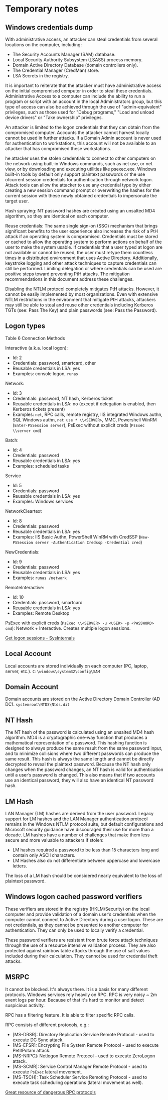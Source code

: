 # Temporary notes

## Windows credentials dump

With administrative access, an attacker can steal credentials from several locations on the computer, including:

* The Security Accounts Manager (SAM) database.
* Local Security Authority Subsystem (LSASS) process memory.
* Domain Active Directory Database (domain controllers only).
* The Credential Manager (CredMan) store.
* LSA Secrets in the registry.

It is important to reiterate that the attacker must have administrative access on the initial compromised computer in order to steal these credentials. Administrative Access to a computer can include the ability to run a program or script with an account in the local Administrators group, but this type of access can also be achieved through the use of "admin-equivalent" privileges, such as those used for "Debug programs," "Load and unload device drivers" or "Take ownership" privileges.

An attacker is limited to the logon credentials that they can obtain from the compromised computer. Accounts the attacker cannot harvest locally cannot be used in further attacks. If a Domain Admin account is never used for authentication to workstations, this account will not be available to an attacker that has compromised these workstations.

he attacker uses the stolen credentials to connect to other computers on the network using built-in Windows commands, such as net use, or net view, or by downloading and executing utilities like psexec.exe.
Windows built-in tools by default only support plaintext passwords or the use ofcurrent session credentials for authentication through network logon. Attack tools can allow the attacker to use any credential type by either creating a new session command prompt or overwriting the hashes for the current session with these newly obtained credentials to impersonate the target user.

Hash spraying: NT password hashes are created using an unsalted MD4 algorithm, so they are identical on each computer.

Reuse credentials: The same single sign-on (SSO) mechanism that brings significant benefits to the user experience also increases the risk of a PtH attack if an operating system is compromised. Credentials must be stored or cached to allow the operating system to perform actions on behalf of the user to make the system usable. If credentials that a user typed at logon are not available or cannot be reused, the user must retype them countless times in a distributed environment that uses Active Directory. Additionally, keystroke logging and other attack techniques to capture credentials can still be performed. Limiting delegation or where credentials can be used are positive steps toward preventing PtH attacks. The mitigation recommendations in this document address these challenges.

Disabling the NTLM protocol completely mitigates PtH attacks. However, it cannot be easily implemented by most organizations. Even with extensive NTLM restrictions in the environment that mitigate PtH attacks, attackers may still be able to steal and reuse other credentials including Kerberos TGTs (see: Pass The Key) and plain passwords (see: Pass the Password).

## Logon types

Table 6 Connection Methods

Interactive (a.k.a. local logon):

* Id: 2
* Credentials: password, smartcard, other
* Reusable credentials in LSA: yes
* Examples: console logon, `runas`

Network:

* Id: 3
* Credentials: password, NT hash, Kerberos ticket
* Reusable credentials in LSA: no (except if delegation is enabled, then Kerberos tickets present)
* Examples: `net`, RPC calls, remote registry, IIS integrated Windows authn, SQL Windows authn, `net use * \\<SERVER>`, MMC, Powershell WinRM (`Enter-PSSession server`), PsExec without explicit creds (`PsExec \\server cmd`)

Batch:

* Id: 4
* Credentials: password
* Reusable credentials in LSA: yes
* Examples: scheduled tasks

Service

* Id: 5
* Credentials: password
* Reusable credentials in LSA: yes
* Examples: Windows services

NetworkCleartext

* Id: 8
* Credentials: password
* Reusable credentials in LSA: yes
* Examples: IIS Basic Authn, PowerShell WinRM with CredSSP (`New-PSSession server -Authentication Credssp -Credential cred`)

NewCredentials:

* Id: 9
* Credentials: password
* Reusable credentials in LSA: yes
* Examples: `runas /network`

RemoteInteractive:

* Id: 10
* Credentials: password, smartcard
* Reusable credentials in LSA: yes
* Examples: Remote Desktop

PsExec with explicit creds (`PsExec \\<SERVER> -u <USER> -p <PASSWORD> cmd`): Network + Interactive. Creates multiple logon sessions.

[Get logon sessions - SysInternals](https://learn.microsoft.com/en-us/sysinternals/downloads/logonsessions)

## Local Account
Local accounts are stored individually on each computer (PC, laptop, server, etc.).
`C:\windows\system32\config\SAM`

## Domain Account
Domain accounts are stored on the Active Directory Domain Controller (AD DC).
`systemroot\NTDS\Ntds.dit`

## NT Hash
The NT hash of the password is calculated using an unsalted MD4 hash algorithm. MD4 is a cryptographic one-way function that produces a mathematical representation of a password. This hashing function is designed to always produce the same result from the same password input, and to minimize collisions where two different passwords can produce the same result. This hash is always the same length and cannot be directly decrypted to reveal the plaintext password. Because the NT hash only changes when the password changes, an NT hash is valid for authentication until a user’s password is changed. This also means that if two accounts use an identical password, they will also have an identical NT password hash.

## LM Hash
LAN Manager (LM) hashes are derived from the user password. Legacy support for LM hashes and the LAN Manager authentication protocol remains in the Windows NTLM protocol suite, but default configurations and Microsoft security guidance have discouraged their use for more than a decade. LM hashes have a number of challenges that make them less secure and more valuable to attackers if stolen:

* LM hashes required a password to be less than 15 characters long and contain only ASCII characters.
* LM Hashes also do not differentiate between uppercase and lowercase letters.

The loss of a LM hash should be considered nearly equivalent to the loss of plaintext password.

## Windows logon cached password verifiers
These verifiers are stored in the registry (HKLM\Security) on the local computer and provide validation of a domain user’s credentials when the computer cannot connect to Active Directory during a user logon. These are not credentials, as they cannot be presented to another computer for authentication. They can only be used to locally verify a credential.

These password verifiers are resistant from brute force attack techniques through the use of a resource intensive validation process. They are also protected against rainbow table attacks through the use of salt values included during their calculation. They cannot be used for credential theft attacks.

## MSRPC
It cannot be blocked. It's always there. It is a basis for many different protocols. Windows services rely heavily on RPC. RPC is very noisy ~ 2m event logs per hour. Because of that it's hard to monitor and detect suspicious activity.

RPC has a filtering feature. It is able to filter specific RPC calls.

RPC consists of different protocols, e.g.:

* [MS-DRSR]: Directory Replication Service Remote Protocol - used to execute DC Sync attack.
* [MS-EFSR]: Encrypting File System Remote Protocol - used to execute PetitPotam attack.
* [MS-NRPC]: Netlogon Remote Protocol - used to execute ZeroLogon attack.
* [MS-SCMR]: Service Control Manager Remote Protocol - used to execute `PsExec` lateral movement.
* [MS-TSCH]: Task Scheduler Service Remoting Protocol - used to execute task scheduling operations (lateral movement as well).

[Great resource of dangerous RPC protocols](https://github.com/jsecurity101/MSRPC-to-ATTACK)

